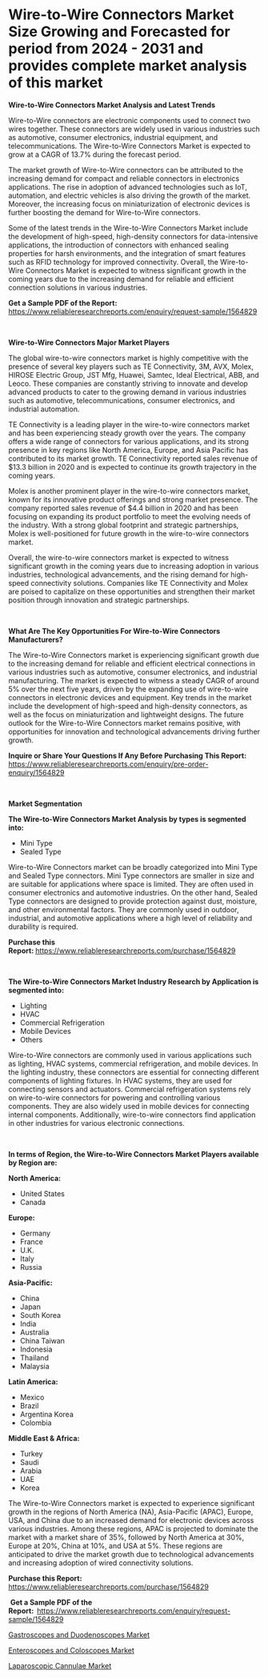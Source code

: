 <p><h1>Wire-to-Wire Connectors Market Size Growing and Forecasted for period from 2024 - 2031 and provides complete market analysis of this market</h1></p><p><strong>Wire-to-Wire Connectors Market Analysis and Latest Trends</strong></p>
<p><p>Wire-to-Wire connectors are electronic components used to connect two wires together. These connectors are widely used in various industries such as automotive, consumer electronics, industrial equipment, and telecommunications. The Wire-to-Wire Connectors Market is expected to grow at a CAGR of 13.7% during the forecast period.</p><p>The market growth of Wire-to-Wire connectors can be attributed to the increasing demand for compact and reliable connectors in electronics applications. The rise in adoption of advanced technologies such as IoT, automation, and electric vehicles is also driving the growth of the market. Moreover, the increasing focus on miniaturization of electronic devices is further boosting the demand for Wire-to-Wire connectors.</p><p>Some of the latest trends in the Wire-to-Wire Connectors Market include the development of high-speed, high-density connectors for data-intensive applications, the introduction of connectors with enhanced sealing properties for harsh environments, and the integration of smart features such as RFID technology for improved connectivity. Overall, the Wire-to-Wire Connectors Market is expected to witness significant growth in the coming years due to the increasing demand for reliable and efficient connection solutions in various industries.</p></p>
<p><strong>Get a Sample PDF of the Report:&nbsp;</strong> <a href="https://www.reliableresearchreports.com/enquiry/request-sample/1564829">https://www.reliableresearchreports.com/enquiry/request-sample/1564829</a></p>
<p>&nbsp;</p>
<p><strong>Wire-to-Wire Connectors Major Market Players</strong></p>
<p><p>The global wire-to-wire connectors market is highly competitive with the presence of several key players such as TE Connectivity, 3M, AVX, Molex, HIROSE Electric Group, JST Mfg, Huawei, Samtec, Ideal Electrical, ABB, and Leoco. These companies are constantly striving to innovate and develop advanced products to cater to the growing demand in various industries such as automotive, telecommunications, consumer electronics, and industrial automation.</p><p>TE Connectivity is a leading player in the wire-to-wire connectors market and has been experiencing steady growth over the years. The company offers a wide range of connectors for various applications, and its strong presence in key regions like North America, Europe, and Asia Pacific has contributed to its market growth. TE Connectivity reported sales revenue of $13.3 billion in 2020 and is expected to continue its growth trajectory in the coming years.</p><p>Molex is another prominent player in the wire-to-wire connectors market, known for its innovative product offerings and strong market presence. The company reported sales revenue of $4.4 billion in 2020 and has been focusing on expanding its product portfolio to meet the evolving needs of the industry. With a strong global footprint and strategic partnerships, Molex is well-positioned for future growth in the wire-to-wire connectors market.</p><p>Overall, the wire-to-wire connectors market is expected to witness significant growth in the coming years due to increasing adoption in various industries, technological advancements, and the rising demand for high-speed connectivity solutions. Companies like TE Connectivity and Molex are poised to capitalize on these opportunities and strengthen their market position through innovation and strategic partnerships.</p></p>
<p>&nbsp;</p>
<p><strong>What Are The Key Opportunities For Wire-to-Wire Connectors Manufacturers?</strong></p>
<p><p>The Wire-to-Wire Connectors market is experiencing significant growth due to the increasing demand for reliable and efficient electrical connections in various industries such as automotive, consumer electronics, and industrial manufacturing. The market is expected to witness a steady CAGR of around 5% over the next five years, driven by the expanding use of wire-to-wire connectors in electronic devices and equipment. Key trends in the market include the development of high-speed and high-density connectors, as well as the focus on miniaturization and lightweight designs. The future outlook for the Wire-to-Wire Connectors market remains positive, with opportunities for innovation and technological advancements driving further growth.</p></p>
<p><strong>Inquire or Share Your Questions If Any Before Purchasing This Report:</strong> <a href="https://www.reliableresearchreports.com/enquiry/pre-order-enquiry/1564829">https://www.reliableresearchreports.com/enquiry/pre-order-enquiry/1564829</a></p>
<p>&nbsp;</p>
<p><strong>Market Segmentation</strong></p>
<p><strong>The Wire-to-Wire Connectors Market Analysis by types is segmented into:</strong></p>
<p><ul><li>Mini Type</li><li>Sealed Type</li></ul></p>
<p><p>Wire-to-Wire Connectors market can be broadly categorized into Mini Type and Sealed Type connectors. Mini Type connectors are smaller in size and are suitable for applications where space is limited. They are often used in consumer electronics and automotive industries. On the other hand, Sealed Type connectors are designed to provide protection against dust, moisture, and other environmental factors. They are commonly used in outdoor, industrial, and automotive applications where a high level of reliability and durability is required.</p></p>
<p><strong>Purchase this Report:&nbsp;</strong><a href="https://www.reliableresearchreports.com/purchase/1564829">https://www.reliableresearchreports.com/purchase/1564829</a></p>
<p>&nbsp;</p>
<p><strong>The Wire-to-Wire Connectors Market Industry Research by Application is segmented into:</strong></p>
<p><ul><li>Lighting</li><li>HVAC</li><li>Commercial Refrigeration</li><li>Mobile Devices</li><li>Others</li></ul></p>
<p><p>Wire-to-Wire connectors are commonly used in various applications such as lighting, HVAC systems, commercial refrigeration, and mobile devices. In the lighting industry, these connectors are essential for connecting different components of lighting fixtures. In HVAC systems, they are used for connecting sensors and actuators. Commercial refrigeration systems rely on wire-to-wire connectors for powering and controlling various components. They are also widely used in mobile devices for connecting internal components. Additionally, wire-to-wire connectors find application in other industries for various electronic connections.</p></p>
<p>&nbsp;</p>
<p><strong>In terms of Region, the Wire-to-Wire Connectors Market Players available by Region are:</strong></p>
<p>
    <p> <strong> North America: </strong>
        <ul>
            <li>United States</li>
            <li>Canada</li>
        </ul>
        </p> 
    <p> <strong> Europe: </strong>
        <ul>
            <li>Germany</li>
            <li>France</li>
            <li>U.K.</li>
            <li>Italy</li>
            <li>Russia</li>
        </ul>
        </p> 
    <p> <strong> Asia-Pacific: </strong>
        <ul>
            <li>China</li>
            <li>Japan</li>
            <li>South Korea</li>
            <li>India</li>
            <li>Australia</li>
            <li>China Taiwan</li>
            <li>Indonesia</li>
            <li>Thailand</li>
            <li>Malaysia</li>
        </ul>
        </p> 
    <p> <strong> Latin America: </strong>
        <ul>
            <li>Mexico</li>
            <li>Brazil</li>
            <li>Argentina Korea</li>
            <li>Colombia</li>
        </ul>
        </p> 
    <p> <strong> Middle East & Africa: </strong>
        <ul>
            <li>Turkey</li>
            <li>Saudi</li>
            <li>Arabia</li>
            <li>UAE</li>
            <li>Korea</li>
        </ul>
    </p>
    </p>
<p><p>The Wire-to-Wire Connectors market is expected to experience significant growth in the regions of North America (NA), Asia-Pacific (APAC), Europe, USA, and China due to an increased demand for electronic devices across various industries. Among these regions, APAC is projected to dominate the market with a market share of 35%, followed by North America at 30%, Europe at 20%, China at 10%, and USA at 5%. These regions are anticipated to drive the market growth due to technological advancements and increasing adoption of wired connectivity solutions.</p></p>
<p><strong>Purchase this Report: </strong><a href="https://www.reliableresearchreports.com/purchase/1564829">https://www.reliableresearchreports.com/purchase/1564829</a></p>
<p>&nbsp;<strong>Get a Sample PDF of the Report:&nbsp;&nbsp;</strong><a href="https://www.reliableresearchreports.com/enquiry/request-sample/1564829">https://www.reliableresearchreports.com/enquiry/request-sample/1564829</a></p>
<p><strong></strong></p>
<p><p><a href="https://github.com/seekum/Market-Research-Report-List-1/blob/main/gastroscopes-and-duodenoscopes-market.md">Gastroscopes and Duodenoscopes Market</a></p><p><a href="https://github.com/nancykennedykellievqfqt2/Market-Research-Report-List-1/blob/main/enteroscopes-and-coloscopes-market.md">Enteroscopes and Coloscopes Market</a></p><p><a href="https://github.com/NorbertYates/Market-Research-Report-List-3/blob/main/laparoscopic-cannulae-market.md">Laparoscopic Cannulae Market</a></p></p>